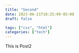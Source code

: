 ```yaml
---
title: "Second"
date: 2023-06-21T18:25:09-05:00
draft: false

tags: ["css", "html"]
categories: ["tech"]
---
```


This is Post2
